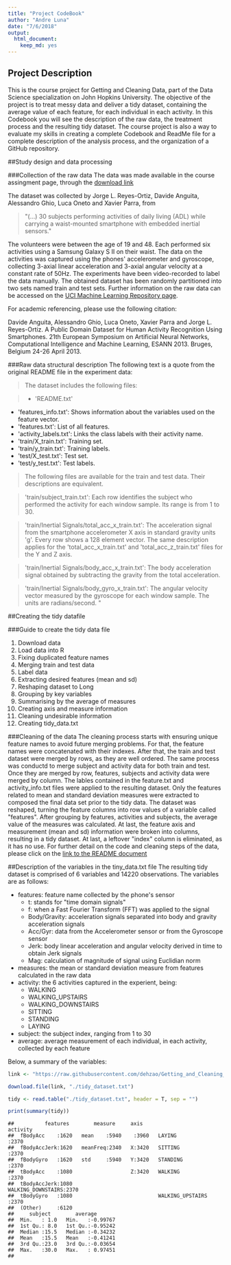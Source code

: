 ```yaml
---
title: "Project CodeBook"
author: "Andre Luna"
date: "7/6/2018"
output: 
  html_document:
    keep_md: yes
---
```


## Project Description
This is the course project for Getting and Cleaning Data, part of the Data Science specialization on John Hopkins University. The objective of the project is to treat messy data and deliver a tidy dataset, containing the average value of each feature, for each individual in each activity. In this Codebook you will see the description of the raw data, the treatment process and the resulting tidy dataset. The course project is also a way to evaluate my skills in creating a complete Codebook and ReadMe file for a complete description of the analysis process, and the organization of a GitHub repository.

##Study design and data processing

###Collection of the raw data
The data was made available in the course assingment page, through the [download link](https://d396qusza40orc.cloudfront.net/getdata%2Fprojectfiles%2FUCI%20HAR%20Dataset.zip)

The dataset was collected by Jorge L. Reyes-Ortiz, Davide Anguita, Alessandro Ghio, Luca Oneto and Xavier Parra, from 
>"(...) 30 subjects performing activities of daily living (ADL) while carrying a waist-mounted smartphone with embedded inertial sensors."

The volunteers were between the age of 19 and 48. Each performed six activities using a Samsung Galaxy S II on their waist. The data on the activities was captured using the phones' accelerometer and gyroscope, collecting 3-axial linear acceleration and 3-axial angular velocity at a constant rate of 50Hz. The experiments have been video-recorded to label the data manually. The obtained dataset has been randomly partitioned into two sets named train and test sets. Further information on the raw data can be accessed on the [UCI Machine Learning Repository page](http://archive.ics.uci.edu/ml/datasets/Human+Activity+Recognition+Using+Smartphones).

For academic referencing, please use the following citation:

Davide Anguita, Alessandro Ghio, Luca Oneto, Xavier Parra and Jorge L. Reyes-Ortiz. A Public Domain Dataset for Human Activity Recognition Using Smartphones. 21th European Symposium on Artificial Neural Networks, Computational Intelligence and Machine Learning, ESANN 2013. Bruges, Belgium 24-26 April 2013.

###Raw data structural description
The following text is a quote from the original README file in the experiment data:

>The dataset includes the following files:

>* 'README.txt'
* 'features_info.txt': Shows information about the variables used on the feature vector.
* 'features.txt': List of all features.
* 'activity_labels.txt': Links the class labels with their activity name.
* 'train/X_train.txt': Training set.
* 'train/y_train.txt': Training labels.
* 'test/X_test.txt': Test set.
* 'test/y_test.txt': Test labels.

>The following files are available for the train and test data. Their descriptions are equivalent. 

> 'train/subject_train.txt': Each row identifies the subject who performed the activity for each window sample. Its range is from 1 to 30. 

> 'train/Inertial Signals/total_acc_x_train.txt': The acceleration signal from the smartphone accelerometer X axis in standard gravity units 'g'. Every row shows a 128 element vector. The same description applies for the 'total_acc_x_train.txt' and 'total_acc_z_train.txt' files for the Y and Z axis. 

> 'train/Inertial Signals/body_acc_x_train.txt': The body acceleration signal obtained by subtracting the gravity from the total acceleration. 

> 'train/Inertial Signals/body_gyro_x_train.txt': The angular velocity vector measured by the gyroscope for each window sample. The units are radians/second. "


##Creating the tidy datafile

###Guide to create the tidy data file

1. Download data
2. Load data into R
3. Fixing duplicated feature names
4. Merging train and test data
5. Label data
6. Extracting desired features (mean and sd)
7. Reshaping dataset to Long
8. Grouping by key variables
9. Summarising by the average of measures
10. Creating axis and measure information
11. Cleaning undesirable information
12. Creating tidy_data.txt

###Cleaning of the data
The cleaning process starts with ensuring unique feature names to avoid future merging problems. For that, the feature names were concatenated with their indexes. After that, the train and test dataset were merged by rows, as they are well ordered. The same process was conductd to merge subject and activity data for both train and test. Once they are merged by row, features, subjects and activity data were merged by column. The lables contained in the feature.txt and activity_info.txt files were applied to the resulting dataset. Only the features related to mean and standard deviation measures were extracted to composed the final data set prior to the tidy data. The dataset was reshaped, turning the feature columns into row values of a variable called "features". After grouping by features, activities and subjects, the average value of the measures was calculated. At last, the feature axis and measurement (mean and sd) information were broken into columns, resulting in a tidy dataset. At last, a leftover "index" column is eliminated, as it has no use. For further detail on the code and cleaning steps of the data, please click on the [link to the README document](https://github.com/dehzao/Getting_and_Cleaning_Data/blob/master/README.md)

##Description of the variables in the tiny_data.txt file
The resulting tidy dataset is comprised of 6 variables and 14220 observations. The variables are as follows:

* features: feature name collected by the phone's sensor
    + t: stands for "time domain signals"
    + f: when a Fast Fourier Transform (FFT) was applied to the signal
    + Body/Gravity: acceleration signals separated into body and gravity acceleration signals
    + Acc/Gyr: data from the Accelerometer sensor or from the Gyroscope sensor
    + Jerk: body linear acceleration and angular velocity derived in time to obtain Jerk signals
    + Mag: calculation of magnitude of signal using Euclidian norm
* measures: the mean or standard deviation measure from features calculated in the raw data  
* activity: the 6 activities captured in the experient, being:
    + WALKING
    + WALKING_UPSTAIRS
    + WALKING_DOWNSTAIRS
    + SITTING
    + STANDING
    + LAYING
* subject: the subject index, ranging from 1 to 30
* average: average measurement of each individual, in each activity, collected by each feature

Below, a summary of the variables:


```r
link <- "https://raw.githubusercontent.com/dehzao/Getting_and_Cleaning_Data/master/tidy_dataset.txt"

download.file(link, "./tidy_dataset.txt")

tidy <- read.table("./tidy_dataset.txt", header = T, sep = "")

print(summary(tidy))
```

```
##          features        measure     axis                   activity   
##  fBodyAcc    :1620   mean    :5940    :3960   LAYING            :2370  
##  fBodyAccJerk:1620   meanFreq:2340   X:3420   SITTING           :2370  
##  fBodyGyro   :1620   std     :5940   Y:3420   STANDING          :2370  
##  tBodyAcc    :1080                   Z:3420   WALKING           :2370  
##  tBodyAccJerk:1080                            WALKING_DOWNSTAIRS:2370  
##  tBodyGyro   :1080                            WALKING_UPSTAIRS  :2370  
##  (Other)     :6120                                                     
##     subject        average        
##  Min.   : 1.0   Min.   :-0.99767  
##  1st Qu.: 8.0   1st Qu.:-0.95242  
##  Median :15.5   Median :-0.34232  
##  Mean   :15.5   Mean   :-0.41241  
##  3rd Qu.:23.0   3rd Qu.:-0.03654  
##  Max.   :30.0   Max.   : 0.97451  
## 
```
